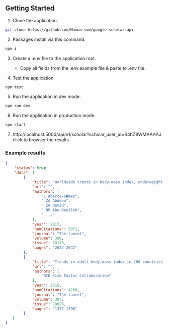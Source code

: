 ## Getting Started

1. Clone the application.

```bash
git clone https://github.com/Mamun-swe/google-scholar-api
```

2. Packages install via this command.

```bash
npm i
```

3. Create a .env file to the application root.

   - Copy all fields from the .env.example file & paste to .env file.

4. Test the application.

```bash
npm test
```

5. Run the application in dev mode.

```bash
npm run dev
```

6. Run the application in production mode.

```bash
npm start
```
7. http://localhost:5000/api/v1/scholar?scholar_user_id=R4hZ8WMAAAAJ click to browser the results.

### Example results

```json
{
    "status": true,
    "data": [
        {
            "title": "Worldwide trends in body-mass index, underweight, overweight, and obesity from 1975 to 2016: a pooled analysis of 2416 population-based measurement studies in 128� 9 million�…",
            "url": "",
            "authors": [
                "L Abarca-G�mez",
                " ZA Abdeen",
                " ZA Hamid",
                " NM Abu-Rmeileh",
                " ..."
            ],
            "year": 2017,
            "numCitations": 5072,
            "journal": "The lancet",
            "volume": 390,
            "issue": 10113,
            "pages": "2627-2642"
        },
        {
            "title": "Trends in adult body-mass index in 200 countries from 1975 to 2014: a pooled analysis of 1698 population-based measurement studies with 19� 2 million participants",
            "url": "",
            "authors": [
                "NCD Risk Factor Collaboration"
            ],
            "year": 2016,
            "numCitations": 4280,
            "journal": "The lancet",
            "volume": 387,
            "issue": 10026,
            "pages": "1377-1396"
        }
   ]
}
```